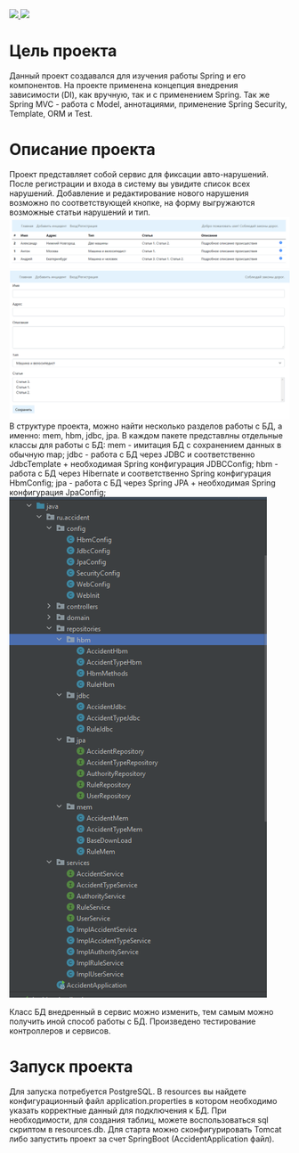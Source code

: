 <a href="https://codecov.io/gh/Sotnikov89/car_accident">
  <img src="https://codecov.io/gh/Sotnikov89/car_accident/branch/main/graph/badge.svg" />
</a>
<a href="https://travis-ci.com/github/Sotnikov89/car_accident">
  <img src="https://travis-ci.com/Sotnikov89/car_accident.svg?branch=main" />
</a>

# Цель проекта
Данный проект создавался для изучения работы Spring и его компонентов. На проекте применена концепция внедрения зависимости (DI), как вручную, так и с применением Spring.
Так же Spring MVC - работа с Model, аннотациями, применение Spring Security, Template, ORM и Test.
# Описание проекта
Проект представляет собой сервис для фиксации авто-нарушений.
После регистрации и входа в систему вы увидите список всех нарушений. 
Добавление и редактирование нового нарушения возможно по соответствующей кнопке, 
на форму выгружаются возможные статьи нарушений и тип.
![ScreenShot](images/1.PNG)
![ScreenShot](images/2.PNG)
В структуре проекта, можно найти несколько разделов работы с БД, а именно: mem, hbm, jdbc, jpa. 
В каждом пакете представлны отдельные классы для работы с БД: 
mem - имитация БД с сохранением данных в обычную map;
jdbc - работа с БД через JDBC и соответственно JdbcTemplate + необходимая Spring конфигурация JDBCConfig;
hbm - работа с БД через Hibernate и соответственно Spring конфигурация HbmConfig;
jpa - работа с БД через Spring JPA + необходимая Spring конфигурация JpaConfig;
![ScreenShot](images/3.PNG)

Класс БД внедренный в сервис можно изменить, тем самым можно получить иной способ работы с БД.
Произведено тестирование контроллеров и сервисов.
# Запуск проекта
Для запуска потребуется PostgreSQL.
В resources вы найдете конфигурационный файл application.properties в котором необходимо указать корректные данный для подключения к БД.
При необходимости, для создания таблиц, можете воспользоваться sql скриптом в resources.db.
Для старта можно сконфигурировать Tomcat либо запустить проект за счет SpringBoot (AccidentApplication файл).

